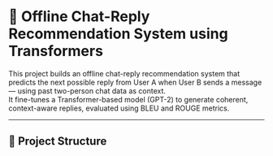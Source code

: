 # 💬 Offline Chat-Reply Recommendation System using Transformers

This project builds an offline chat-reply recommendation system that predicts the next possible reply from User A when User B sends a message — using past two-person chat data as context.  
It fine-tunes a Transformer-based model (GPT-2) to generate coherent, context-aware replies, evaluated using BLEU and ROUGE metrics.

---

## 📁 Project Structure

